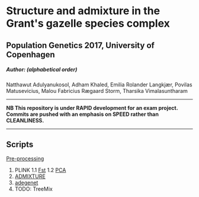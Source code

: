 # Structure and admixture in the Grant's gazelle species complex
## Population Genetics 2017, University of Copenhagen
##### Author: (alphabetical order)
Natthawut Adulyanukosol, Adham Khaled, Emilia Rolander Langkjær, Povilas Matusevicius, Malou Fabricius Rægaard Storm, Tharsika Vimalasuntharam


---
**NB This repository is under RAPID development for an exam project. Commits are pushed with an emphasis on SPEED rather than CLEANLINESS.**

---

## Scripts

[Pre-processing](./scripts/0.pre-processing)
1. PLINK
  1.1 [Fst](./scripts/1.1.PLINK_Fst.md)
  1.2 [PCA](./scripts/1.2.new_PLINK_PCA.md)
2. [ADMIXTURE](./scripts/ADMIXTURE.md)
3. [adegenet](./scripts/adegenet-practical-MVAintro.Rmd)
4. TODO: TreeMix
